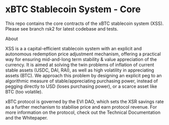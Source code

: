 # xBTC Stablecoin System - Core

This repo contains the core contracts of the xBTC stablecoin system (XSS). Please see branch rsk2 for latest codebase and tests.

About

XSS is a a capital-efficient stablecoin system with an explicit and autonomous redemption price adjustment mechanism, offering a practical way for ensuring mid-and-long term stability & value appreciation of the currency. It is aimed at solving the twin problems of inflation of current stable assets (USDC, DAI, RAI), as well as high volatility in appreciating assets (BTC). We approach this problem by designing an explicit peg to an algorithmic measure of stable/appreciating purchasing power, instead of pegging directly to USD (loses purchasing power), or a scarce asset like BTC (too volatile).

xBTC protocol is governed by the EVI DAO, which sets the XSR savings rate as a further mechanism to stabilise price and earn protocol revenue. For more information on the protocol, check out the Technical Documentation and the Whitepaper.
